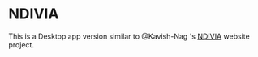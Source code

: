 # NDIVIA
This is a Desktop app version similar to @Kavish-Nag 's [NDIVIA](https://github.com/Kavish-Nag/NDIVIA) website project.

